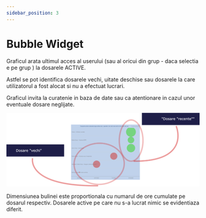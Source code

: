 ```yaml
---
sidebar_position: 3
---
```

# Bubble Widget

Graficul arata ultimul acces al userului (sau al oricui din  grup - daca selectia e pe grup ) la dosarele ACTIVE.

Astfel se pot identifica dosarele vechi, uitate deschise sau dosarele la care utilizatorul a fost alocat si nu a efectuat lucrari.

Graficul invita la curatenie in baza de date sau ca atentionare in cazul unor eventuale dosare neglijate.

![bubble1.png](Ghid%20pentru%20modulul%20Panoramic%20c19cdb04c3584e0eb4af6560ae6704b6/bubble1.png)

Dimensiunea bulinei este proportionala cu numarul de ore cumulate pe dosarul respectiv. Dosarele active pe care nu s-a lucrat nimic se evidentiaza diferit.
